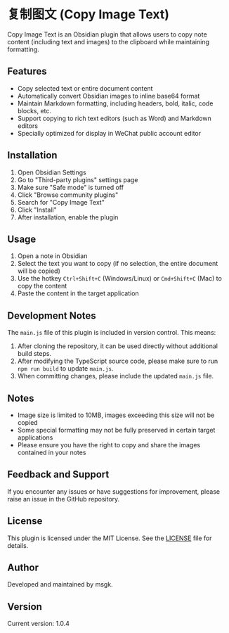# 复制图文 (Copy Image Text)

Copy Image Text is an Obsidian plugin that allows users to copy note content (including text and images) to the clipboard while maintaining formatting.

## Features

- Copy selected text or entire document content
- Automatically convert Obsidian images to inline base64 format
- Maintain Markdown formatting, including headers, bold, italic, code blocks, etc.
- Support copying to rich text editors (such as Word) and Markdown editors
- Specially optimized for display in WeChat public account editor

## Installation

1. Open Obsidian Settings
2. Go to "Third-party plugins" settings page
3. Make sure "Safe mode" is turned off
4. Click "Browse community plugins"
5. Search for "Copy Image Text"
6. Click "Install"
7. After installation, enable the plugin

## Usage

1. Open a note in Obsidian
2. Select the text you want to copy (if no selection, the entire document will be copied)
3. Use the hotkey `Ctrl+Shift+C` (Windows/Linux) or `Cmd+Shift+C` (Mac) to copy the content
4. Paste the content in the target application

## Development Notes

The `main.js` file of this plugin is included in version control. This means:

1. After cloning the repository, it can be used directly without additional build steps.
2. After modifying the TypeScript source code, please make sure to run `npm run build` to update `main.js`.
3. When committing changes, please include the updated `main.js` file.

## Notes

- Image size is limited to 10MB, images exceeding this size will not be copied
- Some special formatting may not be fully preserved in certain target applications
- Please ensure you have the right to copy and share the images contained in your notes

## Feedback and Support

If you encounter any issues or have suggestions for improvement, please raise an issue in the GitHub repository.

## License

This plugin is licensed under the MIT License. See the [LICENSE](LICENSE) file for details.

## Author

Developed and maintained by msgk.

## Version

Current version: 1.0.4